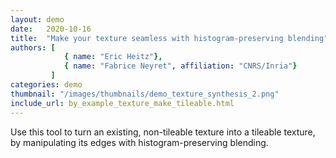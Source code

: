 ```yaml
---
layout: demo
date:   2020-10-16
title:  "Make your texture seamless with histogram-preserving blending"
authors: [
            { name: "Eric Heitz"},
            { name: "Fabrice Neyret", affiliation: "CNRS/Inria"}
         ]
categories: demo
thumbnail: "/images/thumbnails/demo_texture_synthesis_2.png"
include_url: by_example_texture_make_tileable.html
---
```


Use this tool to turn an existing, non-tileable texture into a tileable texture, by manipulating its edges with histogram-preserving blending.

